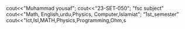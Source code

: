 cout<<"Muhammad yousaf";
cout<<"23-SET-050";
"fsc subject"
cout<<"Math, English,urdu,Physics, Computer,Islamiat";
 “1st_semester”
 cout<<"Ict,Isl,MATH,Physics,Programming,Ohm,s
